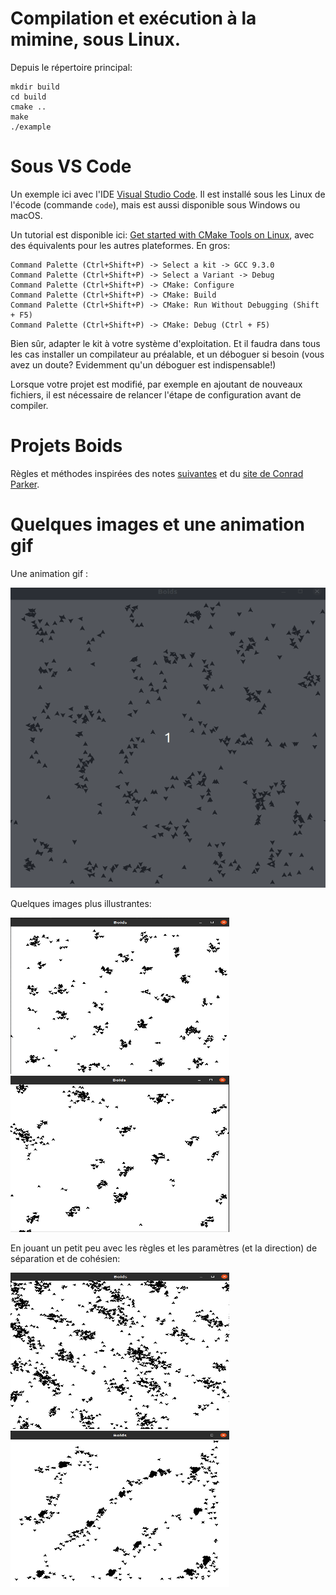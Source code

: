 # Compilation et exécution à la mimine, sous Linux.
Depuis le répertoire principal:

    mkdir build
    cd build
    cmake ..
    make
    ./example

# Sous VS Code
Un exemple ici avec l'IDE [Visual Studio Code](https://code.visualstudio.com/). Il est installé sous les Linux de l'écode (commande `code`), mais est aussi disponible sous Windows ou macOS.

Un tutorial est disponible ici: [Get started with CMake Tools on Linux](https://code.visualstudio.com/docs/cpp/cmake-linux), avec des équivalents pour les autres plateformes. En gros:

    Command Palette (Ctrl+Shift+P) -> Select a kit -> GCC 9.3.0
    Command Palette (Ctrl+Shift+P) -> Select a Variant -> Debug
    Command Palette (Ctrl+Shift+P) -> CMake: Configure
    Command Palette (Ctrl+Shift+P) -> CMake: Build
    Command Palette (Ctrl+Shift+P) -> CMake: Run Without Debugging (Shift + F5)
    Command Palette (Ctrl+Shift+P) -> CMake: Debug (Ctrl + F5)

Bien sûr, adapter le kit à votre système d'exploitation. Et il faudra dans tous les cas installer un compilateur au préalable, et un déboguer si besoin (vous avez un doute? Evidemment qu'un déboguer est indispensable!)

Lorsque votre projet est modifié, par exemple en ajoutant de nouveaux fichiers, il est nécessaire de relancer l'étape de configuration avant de compiler.

# Projets Boids 

Règles et méthodes inspirées des notes [suivantes](https://github.com/florimondmanca/pyboids/blob/master/NOTES.md) et du [site de Conrad Parker](http://www.vergenet.net/~conrad/boids/index.html).

# Quelques images et une animation gif

Une animation gif :

<img src="https://github.com/adakri/Projet_rentree_cpp/blob/master/images/boids1.gif?raw=true" width="640" height="480">


Quelques images plus illustrantes:

<img src="https://github.com/adakri/Projet_rentree_cpp/blob/master/images/boids1.png?raw=true" width="350" height="250">

<img src="https://github.com/adakri/Projet_rentree_cpp/blob/master/images/boids2.png?raw=true" width="350" height="250">

En jouant un petit peu avec les règles et les paramètres (et la direction) de séparation et de cohésien:

<img src="https://github.com/adakri/Projet_rentree_cpp/blob/master/images/boids3.png?raw=true" width="350" height="250">

<img src="https://github.com/adakri/Projet_rentree_cpp/blob/master/images/boids4.png?raw=true" width="350" height="250">


